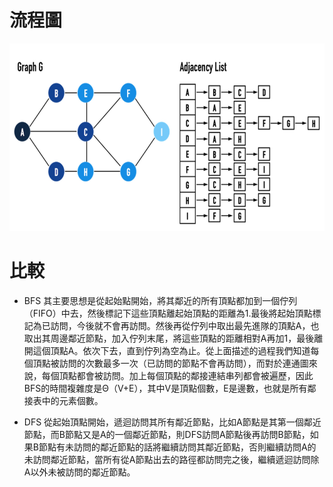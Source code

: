 # 流程圖
<img src="https://github.com/dustinoy/ohyang/blob/master/Images/HW5%E6%B5%81%E7%A8%8B%E5%9C%96.jpg" height=300 weight=300>

# 比較

- BFS
其主要思想是從起始點開始，將其鄰近的所有頂點都加到一個佇列（FIFO）中去，然後標記下這些頂點離起始頂點的距離為1.最後將起始頂點標記為已訪問，今後就不會再訪問。然後再從佇列中取出最先進隊的頂點A，也取出其周邊鄰近節點，加入佇列末尾，將這些頂點的距離相對A再加1，最後離開這個頂點A。依次下去，直到佇列為空為止。從上面描述的過程我們知道每個頂點被訪問的次數最多一次（已訪問的節點不會再訪問），而對於連通圖來說，每個頂點都會被訪問。加上每個頂點的鄰接連結串列都會被遍歷，因此BFS的時間複雜度是Θ（V+E），其中V是頂點個數，E是邊數，也就是所有鄰接表中的元素個數。

- DFS
從起始頂點開始，遞迴訪問其所有鄰近節點，比如A節點是其第一個鄰近節點，而B節點又是A的一個鄰近節點，則DFS訪問A節點後再訪問B節點，如果B節點有未訪問的鄰近節點的話將繼續訪問其鄰近節點，否則繼續訪問A的未訪問鄰近節點，當所有從A節點出去的路徑都訪問完之後，繼續遞迴訪問除A以外未被訪問的鄰近節點。
